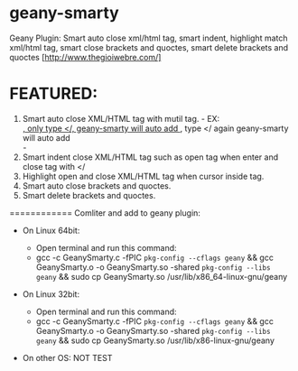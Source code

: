 geany-smarty
============

Geany Plugin: Smart auto close xml/html tag, smart indent, highlight match xml/html tag, smart close brackets and quoctes, smart delete brackets and quoctes [http://www.thegioiwebre.com/]

FEATURED:
============
  1. Smart auto close XML/HTML tag with mutil tag. 
    - EX: <div><a href="http://www.thegioiwebre.com/c20-thiet-ke-web-ban-hang.html">, only type </, geany-smarty will auto           add </a>, type </ again geany-smarty will auto add </div>
    - 
  2. Smart indent close XML/HTML tag such as open tag when enter and close tag with </
  3. Highlight open and close XML/HTML tag when cursor inside tag.
  4. Smart auto close brackets and quoctes.
  5. Smart delete brackets and quoctes.

============
Comliter and add to geany plugin:

* On Linux 64bit:
    - Open terminal and run this command:
    - gcc -c GeanySmarty.c -fPIC `pkg-config --cflags geany` && gcc GeanySmarty.o -o GeanySmarty.so -shared `pkg-config --libs geany` && sudo cp GeanySmarty.so /usr/lib/x86_64-linux-gnu/geany

* On Linux 32bit:
    - Open terminal and run this command:
    - gcc -c GeanySmarty.c -fPIC `pkg-config --cflags geany` && gcc GeanySmarty.o -o GeanySmarty.so -shared `pkg-config --libs geany` && sudo cp GeanySmarty.so /usr/lib/x86-linux-gnu/geany

* On other OS: NOT TEST
